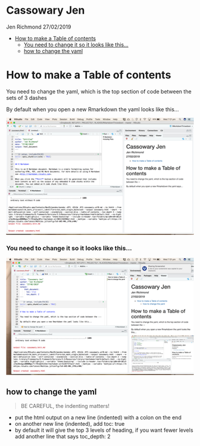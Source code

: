 Cassowary Jen
================
Jen Richmond
27/02/2019

-   [How to make a Table of contents](#how-to-make-a-table-of-contents)
    -   [You need to change it so it looks like this...](#you-need-to-change-it-so-it-looks-like-this...)
    -   [how to change the yaml](#how-to-change-the-yaml)

How to make a Table of contents
===============================

You need to change the yaml, which is the top section of code between the sets of 3 dashes

By default when you open a new Rmarkdown the yaml looks like this...

![](yaml1.png)

### You need to change it so it looks like this...

![](yaml2.png)

how to change the yaml
----------------------

> BE CAREFUL, the indenting matters!

-   put the html output on a new line (indented) with a colon on the end
-   on another new line (indented), add toc: true
-   by default it will give the top 3 levels of heading, if you want fewer levels add another line that says toc\_depth: 2

